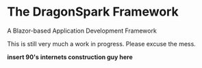 The DragonSpark Framework
=================================================

A Blazor-based Application Development Framework

This is still very much a work in progress.  Please excuse the mess. 

**insert 90's internets construction guy here**